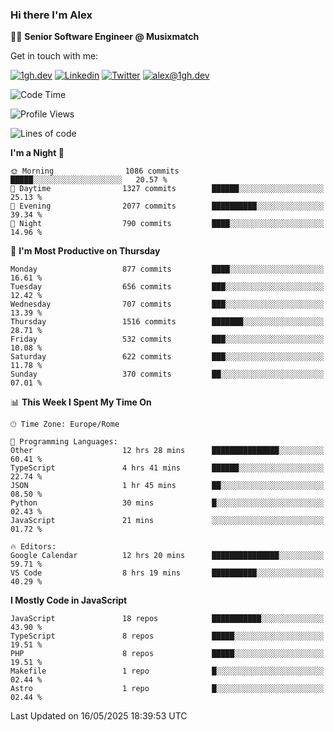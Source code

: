 ### Hi there I'm Alex

👨‍💻 __Senior Software Engineer @ Musixmatch__

Get in touch with me:

[![1gh.dev](https://img.shields.io/static/v1?label=1gh.dev&message=%20&color=red&logo=&style=flat-square&logoColor=white)](https://www.1gh.dev/)
[![Linkedin](https://img.shields.io/static/v1?label=Linkedin&message=%20&color=blue&logo=Linkedin&style=flat-square&logoColor=white)](https://linkedin.com/in/alexghirelli)
[![Twitter](https://img.shields.io/static/v1?label=Twitter&message=%20&color=blue&logo=Twitter&style=flat-square&logoColor=white)](https://twitter.com/alexGhirelli)
[![alex@1gh.dev](https://img.shields.io/static/v1?label=alex@1gh.dev&message=%20&color=red&logo=gmail&style=flat-square&logoColor=white)](mailto:alex@1gh.dev)

<!--START_SECTION:waka-->
![Code Time](http://img.shields.io/badge/Code%20Time-8%2C412%20hrs%2045%20mins-blue)

![Profile Views](http://img.shields.io/badge/Profile%20Views-0-blue)

![Lines of code](https://img.shields.io/badge/From%20Hello%20World%20I%27ve%20Written-19.6%20million%20lines%20of%20code-blue)

**I'm a Night 🦉** 

```text
🌞 Morning                1086 commits        █████░░░░░░░░░░░░░░░░░░░░   20.57 % 
🌆 Daytime                1327 commits        ██████░░░░░░░░░░░░░░░░░░░   25.13 % 
🌃 Evening                2077 commits        ██████████░░░░░░░░░░░░░░░   39.34 % 
🌙 Night                  790 commits         ████░░░░░░░░░░░░░░░░░░░░░   14.96 % 
```
📅 **I'm Most Productive on Thursday** 

```text
Monday                   877 commits         ████░░░░░░░░░░░░░░░░░░░░░   16.61 % 
Tuesday                  656 commits         ███░░░░░░░░░░░░░░░░░░░░░░   12.42 % 
Wednesday                707 commits         ███░░░░░░░░░░░░░░░░░░░░░░   13.39 % 
Thursday                 1516 commits        ███████░░░░░░░░░░░░░░░░░░   28.71 % 
Friday                   532 commits         ███░░░░░░░░░░░░░░░░░░░░░░   10.08 % 
Saturday                 622 commits         ███░░░░░░░░░░░░░░░░░░░░░░   11.78 % 
Sunday                   370 commits         ██░░░░░░░░░░░░░░░░░░░░░░░   07.01 % 
```


📊 **This Week I Spent My Time On** 

```text
🕑︎ Time Zone: Europe/Rome

💬 Programming Languages: 
Other                    12 hrs 28 mins      ███████████████░░░░░░░░░░   60.41 % 
TypeScript               4 hrs 41 mins       ██████░░░░░░░░░░░░░░░░░░░   22.74 % 
JSON                     1 hr 45 mins        ██░░░░░░░░░░░░░░░░░░░░░░░   08.50 % 
Python                   30 mins             █░░░░░░░░░░░░░░░░░░░░░░░░   02.43 % 
JavaScript               21 mins             ░░░░░░░░░░░░░░░░░░░░░░░░░   01.72 % 

🔥 Editors: 
Google Calendar          12 hrs 20 mins      ███████████████░░░░░░░░░░   59.71 % 
VS Code                  8 hrs 19 mins       ██████████░░░░░░░░░░░░░░░   40.29 % 
```

**I Mostly Code in JavaScript** 

```text
JavaScript               18 repos            ███████████░░░░░░░░░░░░░░   43.90 % 
TypeScript               8 repos             █████░░░░░░░░░░░░░░░░░░░░   19.51 % 
PHP                      8 repos             █████░░░░░░░░░░░░░░░░░░░░   19.51 % 
Makefile                 1 repo              █░░░░░░░░░░░░░░░░░░░░░░░░   02.44 % 
Astro                    1 repo              █░░░░░░░░░░░░░░░░░░░░░░░░   02.44 % 
```




 Last Updated on 16/05/2025 18:39:53 UTC
<!--END_SECTION:waka-->
